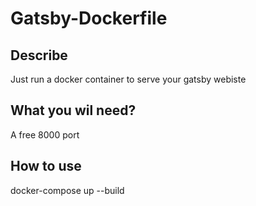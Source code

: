 # Gatsby-Dockerfile

## Describe
Just run a docker container to serve your gatsby webiste
## What you wil need?
A free 8000 port
## How to use
docker-compose up --build
